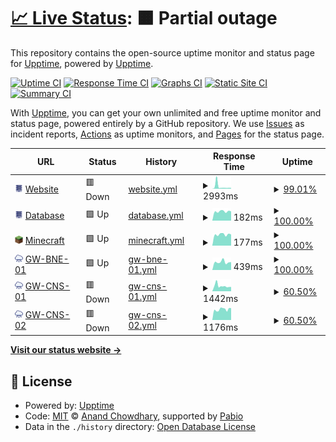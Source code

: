 # [📈 Live Status](https://status.stemmechanics.com.au): <!--live status--> **🟧 Partial outage**

This repository contains the open-source uptime monitor and status page for [Upptime](https://upptime.js.org), powered by [Upptime](https://github.com/upptime/upptime).

[![Uptime CI](https://github.com/stemmechanics/upptime/workflows/Uptime%20CI/badge.svg)](https://github.com/stemmechanics/upptime/actions?query=workflow%3A%22Uptime+CI%22)
[![Response Time CI](https://github.com/stemmechanics/upptime/workflows/Response%20Time%20CI/badge.svg)](https://github.com/stemmechanics/upptime/actions?query=workflow%3A%22Response+Time+CI%22)
[![Graphs CI](https://github.com/stemmechanics/upptime/workflows/Graphs%20CI/badge.svg)](https://github.com/stemmechanics/upptime/actions?query=workflow%3A%22Graphs+CI%22)
[![Static Site CI](https://github.com/stemmechanics/upptime/workflows/Static%20Site%20CI/badge.svg)](https://github.com/stemmechanics/upptime/actions?query=workflow%3A%22Static+Site+CI%22)
[![Summary CI](https://github.com/stemmechanics/upptime/workflows/Summary%20CI/badge.svg)](https://github.com/stemmechanics/upptime/actions?query=workflow%3A%22Summary+CI%22)

With [Upptime](https://upptime.js.org), you can get your own unlimited and free uptime monitor and status page, powered entirely by a GitHub repository. We use [Issues](https://github.com/upptime/upptime/issues) as incident reports, [Actions](https://github.com/stemmechanics/upptime/actions) as uptime monitors, and [Pages](https://status.stemmechanics.com.au) for the status page.

<!--start: status pages-->
<!-- This summary is generated by Upptime (https://github.com/upptime/upptime) -->
<!-- Do not edit this manually, your changes will be overwritten -->
<!-- prettier-ignore -->
| URL | Status | History | Response Time | Uptime |
| --- | ------ | ------- | ------------- | ------ |
| <img alt="" src="https://raw.githubusercontent.com/STEMMechanics/upptime/master/static/server.png" height="13"> [Website](https://www.stemmechanics.com.au) | 🟥 Down | [website.yml](https://github.com/STEMMechanics/upptime/commits/HEAD/history/website.yml) | <details><summary><img alt="Response time graph" src="./graphs/website/response-time-week.png" height="20"> 2993ms</summary><br><a href="https://status.stemmechanics.com.au/history/website"><img alt="Response time 1442" src="https://img.shields.io/endpoint?url=https%3A%2F%2Fraw.githubusercontent.com%2FSTEMMechanics%2Fupptime%2FHEAD%2Fapi%2Fwebsite%2Fresponse-time.json"></a><br><a href="https://status.stemmechanics.com.au/history/website"><img alt="24-hour response time 828" src="https://img.shields.io/endpoint?url=https%3A%2F%2Fraw.githubusercontent.com%2FSTEMMechanics%2Fupptime%2FHEAD%2Fapi%2Fwebsite%2Fresponse-time-day.json"></a><br><a href="https://status.stemmechanics.com.au/history/website"><img alt="7-day response time 2993" src="https://img.shields.io/endpoint?url=https%3A%2F%2Fraw.githubusercontent.com%2FSTEMMechanics%2Fupptime%2FHEAD%2Fapi%2Fwebsite%2Fresponse-time-week.json"></a><br><a href="https://status.stemmechanics.com.au/history/website"><img alt="30-day response time 1698" src="https://img.shields.io/endpoint?url=https%3A%2F%2Fraw.githubusercontent.com%2FSTEMMechanics%2Fupptime%2FHEAD%2Fapi%2Fwebsite%2Fresponse-time-month.json"></a><br><a href="https://status.stemmechanics.com.au/history/website"><img alt="1-year response time 1442" src="https://img.shields.io/endpoint?url=https%3A%2F%2Fraw.githubusercontent.com%2FSTEMMechanics%2Fupptime%2FHEAD%2Fapi%2Fwebsite%2Fresponse-time-year.json"></a></details> | <details><summary><a href="https://status.stemmechanics.com.au/history/website">99.01%</a></summary><a href="https://status.stemmechanics.com.au/history/website"><img alt="All-time uptime 99.38%" src="https://img.shields.io/endpoint?url=https%3A%2F%2Fraw.githubusercontent.com%2FSTEMMechanics%2Fupptime%2FHEAD%2Fapi%2Fwebsite%2Fuptime.json"></a><br><a href="https://status.stemmechanics.com.au/history/website"><img alt="24-hour uptime 99.99%" src="https://img.shields.io/endpoint?url=https%3A%2F%2Fraw.githubusercontent.com%2FSTEMMechanics%2Fupptime%2FHEAD%2Fapi%2Fwebsite%2Fuptime-day.json"></a><br><a href="https://status.stemmechanics.com.au/history/website"><img alt="7-day uptime 99.01%" src="https://img.shields.io/endpoint?url=https%3A%2F%2Fraw.githubusercontent.com%2FSTEMMechanics%2Fupptime%2FHEAD%2Fapi%2Fwebsite%2Fuptime-week.json"></a><br><a href="https://status.stemmechanics.com.au/history/website"><img alt="30-day uptime 99.77%" src="https://img.shields.io/endpoint?url=https%3A%2F%2Fraw.githubusercontent.com%2FSTEMMechanics%2Fupptime%2FHEAD%2Fapi%2Fwebsite%2Fuptime-month.json"></a><br><a href="https://status.stemmechanics.com.au/history/website"><img alt="1-year uptime 99.38%" src="https://img.shields.io/endpoint?url=https%3A%2F%2Fraw.githubusercontent.com%2FSTEMMechanics%2Fupptime%2FHEAD%2Fapi%2Fwebsite%2Fuptime-year.json"></a></details>
| <img alt="" src="https://raw.githubusercontent.com/STEMMechanics/upptime/master/static/server.png" height="13"> [Database](db.stemmechanics.com.au) | 🟩 Up | [database.yml](https://github.com/STEMMechanics/upptime/commits/HEAD/history/database.yml) | <details><summary><img alt="Response time graph" src="./graphs/database/response-time-week.png" height="20"> 182ms</summary><br><a href="https://status.stemmechanics.com.au/history/database"><img alt="Response time 186" src="https://img.shields.io/endpoint?url=https%3A%2F%2Fraw.githubusercontent.com%2FSTEMMechanics%2Fupptime%2FHEAD%2Fapi%2Fdatabase%2Fresponse-time.json"></a><br><a href="https://status.stemmechanics.com.au/history/database"><img alt="24-hour response time 184" src="https://img.shields.io/endpoint?url=https%3A%2F%2Fraw.githubusercontent.com%2FSTEMMechanics%2Fupptime%2FHEAD%2Fapi%2Fdatabase%2Fresponse-time-day.json"></a><br><a href="https://status.stemmechanics.com.au/history/database"><img alt="7-day response time 182" src="https://img.shields.io/endpoint?url=https%3A%2F%2Fraw.githubusercontent.com%2FSTEMMechanics%2Fupptime%2FHEAD%2Fapi%2Fdatabase%2Fresponse-time-week.json"></a><br><a href="https://status.stemmechanics.com.au/history/database"><img alt="30-day response time 179" src="https://img.shields.io/endpoint?url=https%3A%2F%2Fraw.githubusercontent.com%2FSTEMMechanics%2Fupptime%2FHEAD%2Fapi%2Fdatabase%2Fresponse-time-month.json"></a><br><a href="https://status.stemmechanics.com.au/history/database"><img alt="1-year response time 186" src="https://img.shields.io/endpoint?url=https%3A%2F%2Fraw.githubusercontent.com%2FSTEMMechanics%2Fupptime%2FHEAD%2Fapi%2Fdatabase%2Fresponse-time-year.json"></a></details> | <details><summary><a href="https://status.stemmechanics.com.au/history/database">100.00%</a></summary><a href="https://status.stemmechanics.com.au/history/database"><img alt="All-time uptime 99.98%" src="https://img.shields.io/endpoint?url=https%3A%2F%2Fraw.githubusercontent.com%2FSTEMMechanics%2Fupptime%2FHEAD%2Fapi%2Fdatabase%2Fuptime.json"></a><br><a href="https://status.stemmechanics.com.au/history/database"><img alt="24-hour uptime 100.00%" src="https://img.shields.io/endpoint?url=https%3A%2F%2Fraw.githubusercontent.com%2FSTEMMechanics%2Fupptime%2FHEAD%2Fapi%2Fdatabase%2Fuptime-day.json"></a><br><a href="https://status.stemmechanics.com.au/history/database"><img alt="7-day uptime 100.00%" src="https://img.shields.io/endpoint?url=https%3A%2F%2Fraw.githubusercontent.com%2FSTEMMechanics%2Fupptime%2FHEAD%2Fapi%2Fdatabase%2Fuptime-week.json"></a><br><a href="https://status.stemmechanics.com.au/history/database"><img alt="30-day uptime 100.00%" src="https://img.shields.io/endpoint?url=https%3A%2F%2Fraw.githubusercontent.com%2FSTEMMechanics%2Fupptime%2FHEAD%2Fapi%2Fdatabase%2Fuptime-month.json"></a><br><a href="https://status.stemmechanics.com.au/history/database"><img alt="1-year uptime 99.98%" src="https://img.shields.io/endpoint?url=https%3A%2F%2Fraw.githubusercontent.com%2FSTEMMechanics%2Fupptime%2FHEAD%2Fapi%2Fdatabase%2Fuptime-year.json"></a></details>
| <img alt="" src="https://raw.githubusercontent.com/STEMMechanics/upptime/master/static/minecraft.png" height="13"> [Minecraft](minecraft.stemmechanics.com.au) | 🟩 Up | [minecraft.yml](https://github.com/STEMMechanics/upptime/commits/HEAD/history/minecraft.yml) | <details><summary><img alt="Response time graph" src="./graphs/minecraft/response-time-week.png" height="20"> 177ms</summary><br><a href="https://status.stemmechanics.com.au/history/minecraft"><img alt="Response time 180" src="https://img.shields.io/endpoint?url=https%3A%2F%2Fraw.githubusercontent.com%2FSTEMMechanics%2Fupptime%2FHEAD%2Fapi%2Fminecraft%2Fresponse-time.json"></a><br><a href="https://status.stemmechanics.com.au/history/minecraft"><img alt="24-hour response time 177" src="https://img.shields.io/endpoint?url=https%3A%2F%2Fraw.githubusercontent.com%2FSTEMMechanics%2Fupptime%2FHEAD%2Fapi%2Fminecraft%2Fresponse-time-day.json"></a><br><a href="https://status.stemmechanics.com.au/history/minecraft"><img alt="7-day response time 177" src="https://img.shields.io/endpoint?url=https%3A%2F%2Fraw.githubusercontent.com%2FSTEMMechanics%2Fupptime%2FHEAD%2Fapi%2Fminecraft%2Fresponse-time-week.json"></a><br><a href="https://status.stemmechanics.com.au/history/minecraft"><img alt="30-day response time 174" src="https://img.shields.io/endpoint?url=https%3A%2F%2Fraw.githubusercontent.com%2FSTEMMechanics%2Fupptime%2FHEAD%2Fapi%2Fminecraft%2Fresponse-time-month.json"></a><br><a href="https://status.stemmechanics.com.au/history/minecraft"><img alt="1-year response time 180" src="https://img.shields.io/endpoint?url=https%3A%2F%2Fraw.githubusercontent.com%2FSTEMMechanics%2Fupptime%2FHEAD%2Fapi%2Fminecraft%2Fresponse-time-year.json"></a></details> | <details><summary><a href="https://status.stemmechanics.com.au/history/minecraft">100.00%</a></summary><a href="https://status.stemmechanics.com.au/history/minecraft"><img alt="All-time uptime 99.77%" src="https://img.shields.io/endpoint?url=https%3A%2F%2Fraw.githubusercontent.com%2FSTEMMechanics%2Fupptime%2FHEAD%2Fapi%2Fminecraft%2Fuptime.json"></a><br><a href="https://status.stemmechanics.com.au/history/minecraft"><img alt="24-hour uptime 100.00%" src="https://img.shields.io/endpoint?url=https%3A%2F%2Fraw.githubusercontent.com%2FSTEMMechanics%2Fupptime%2FHEAD%2Fapi%2Fminecraft%2Fuptime-day.json"></a><br><a href="https://status.stemmechanics.com.au/history/minecraft"><img alt="7-day uptime 100.00%" src="https://img.shields.io/endpoint?url=https%3A%2F%2Fraw.githubusercontent.com%2FSTEMMechanics%2Fupptime%2FHEAD%2Fapi%2Fminecraft%2Fuptime-week.json"></a><br><a href="https://status.stemmechanics.com.au/history/minecraft"><img alt="30-day uptime 100.00%" src="https://img.shields.io/endpoint?url=https%3A%2F%2Fraw.githubusercontent.com%2FSTEMMechanics%2Fupptime%2FHEAD%2Fapi%2Fminecraft%2Fuptime-month.json"></a><br><a href="https://status.stemmechanics.com.au/history/minecraft"><img alt="1-year uptime 99.77%" src="https://img.shields.io/endpoint?url=https%3A%2F%2Fraw.githubusercontent.com%2FSTEMMechanics%2Fupptime%2FHEAD%2Fapi%2Fminecraft%2Fuptime-year.json"></a></details>
| <img alt="" src="https://raw.githubusercontent.com/STEMMechanics/upptime/master/static/cloud.png" height="13"> [GW-BNE-01](http://gw-bne-01.stemmechanics.com.au) | 🟩 Up | [gw-bne-01.yml](https://github.com/STEMMechanics/upptime/commits/HEAD/history/gw-bne-01.yml) | <details><summary><img alt="Response time graph" src="./graphs/gw-bne-01/response-time-week.png" height="20"> 439ms</summary><br><a href="https://status.stemmechanics.com.au/history/gw-bne-01"><img alt="Response time 468" src="https://img.shields.io/endpoint?url=https%3A%2F%2Fraw.githubusercontent.com%2FSTEMMechanics%2Fupptime%2FHEAD%2Fapi%2Fgw-bne-01%2Fresponse-time.json"></a><br><a href="https://status.stemmechanics.com.au/history/gw-bne-01"><img alt="24-hour response time 434" src="https://img.shields.io/endpoint?url=https%3A%2F%2Fraw.githubusercontent.com%2FSTEMMechanics%2Fupptime%2FHEAD%2Fapi%2Fgw-bne-01%2Fresponse-time-day.json"></a><br><a href="https://status.stemmechanics.com.au/history/gw-bne-01"><img alt="7-day response time 439" src="https://img.shields.io/endpoint?url=https%3A%2F%2Fraw.githubusercontent.com%2FSTEMMechanics%2Fupptime%2FHEAD%2Fapi%2Fgw-bne-01%2Fresponse-time-week.json"></a><br><a href="https://status.stemmechanics.com.au/history/gw-bne-01"><img alt="30-day response time 454" src="https://img.shields.io/endpoint?url=https%3A%2F%2Fraw.githubusercontent.com%2FSTEMMechanics%2Fupptime%2FHEAD%2Fapi%2Fgw-bne-01%2Fresponse-time-month.json"></a><br><a href="https://status.stemmechanics.com.au/history/gw-bne-01"><img alt="1-year response time 468" src="https://img.shields.io/endpoint?url=https%3A%2F%2Fraw.githubusercontent.com%2FSTEMMechanics%2Fupptime%2FHEAD%2Fapi%2Fgw-bne-01%2Fresponse-time-year.json"></a></details> | <details><summary><a href="https://status.stemmechanics.com.au/history/gw-bne-01">100.00%</a></summary><a href="https://status.stemmechanics.com.au/history/gw-bne-01"><img alt="All-time uptime 99.99%" src="https://img.shields.io/endpoint?url=https%3A%2F%2Fraw.githubusercontent.com%2FSTEMMechanics%2Fupptime%2FHEAD%2Fapi%2Fgw-bne-01%2Fuptime.json"></a><br><a href="https://status.stemmechanics.com.au/history/gw-bne-01"><img alt="24-hour uptime 100.00%" src="https://img.shields.io/endpoint?url=https%3A%2F%2Fraw.githubusercontent.com%2FSTEMMechanics%2Fupptime%2FHEAD%2Fapi%2Fgw-bne-01%2Fuptime-day.json"></a><br><a href="https://status.stemmechanics.com.au/history/gw-bne-01"><img alt="7-day uptime 100.00%" src="https://img.shields.io/endpoint?url=https%3A%2F%2Fraw.githubusercontent.com%2FSTEMMechanics%2Fupptime%2FHEAD%2Fapi%2Fgw-bne-01%2Fuptime-week.json"></a><br><a href="https://status.stemmechanics.com.au/history/gw-bne-01"><img alt="30-day uptime 100.00%" src="https://img.shields.io/endpoint?url=https%3A%2F%2Fraw.githubusercontent.com%2FSTEMMechanics%2Fupptime%2FHEAD%2Fapi%2Fgw-bne-01%2Fuptime-month.json"></a><br><a href="https://status.stemmechanics.com.au/history/gw-bne-01"><img alt="1-year uptime 99.99%" src="https://img.shields.io/endpoint?url=https%3A%2F%2Fraw.githubusercontent.com%2FSTEMMechanics%2Fupptime%2FHEAD%2Fapi%2Fgw-bne-01%2Fuptime-year.json"></a></details>
| <img alt="" src="https://raw.githubusercontent.com/STEMMechanics/upptime/master/static/cloud.png" height="13"> [GW-CNS-01](http://gw-cns-01.stemmechanics.com.au) | 🟥 Down | [gw-cns-01.yml](https://github.com/STEMMechanics/upptime/commits/HEAD/history/gw-cns-01.yml) | <details><summary><img alt="Response time graph" src="./graphs/gw-cns-01/response-time-week.png" height="20"> 1442ms</summary><br><a href="https://status.stemmechanics.com.au/history/gw-cns-01"><img alt="Response time 1240" src="https://img.shields.io/endpoint?url=https%3A%2F%2Fraw.githubusercontent.com%2FSTEMMechanics%2Fupptime%2FHEAD%2Fapi%2Fgw-cns-01%2Fresponse-time.json"></a><br><a href="https://status.stemmechanics.com.au/history/gw-cns-01"><img alt="24-hour response time 1184" src="https://img.shields.io/endpoint?url=https%3A%2F%2Fraw.githubusercontent.com%2FSTEMMechanics%2Fupptime%2FHEAD%2Fapi%2Fgw-cns-01%2Fresponse-time-day.json"></a><br><a href="https://status.stemmechanics.com.au/history/gw-cns-01"><img alt="7-day response time 1442" src="https://img.shields.io/endpoint?url=https%3A%2F%2Fraw.githubusercontent.com%2FSTEMMechanics%2Fupptime%2FHEAD%2Fapi%2Fgw-cns-01%2Fresponse-time-week.json"></a><br><a href="https://status.stemmechanics.com.au/history/gw-cns-01"><img alt="30-day response time 1282" src="https://img.shields.io/endpoint?url=https%3A%2F%2Fraw.githubusercontent.com%2FSTEMMechanics%2Fupptime%2FHEAD%2Fapi%2Fgw-cns-01%2Fresponse-time-month.json"></a><br><a href="https://status.stemmechanics.com.au/history/gw-cns-01"><img alt="1-year response time 1240" src="https://img.shields.io/endpoint?url=https%3A%2F%2Fraw.githubusercontent.com%2FSTEMMechanics%2Fupptime%2FHEAD%2Fapi%2Fgw-cns-01%2Fresponse-time-year.json"></a></details> | <details><summary><a href="https://status.stemmechanics.com.au/history/gw-cns-01">60.50%</a></summary><a href="https://status.stemmechanics.com.au/history/gw-cns-01"><img alt="All-time uptime 97.49%" src="https://img.shields.io/endpoint?url=https%3A%2F%2Fraw.githubusercontent.com%2FSTEMMechanics%2Fupptime%2FHEAD%2Fapi%2Fgw-cns-01%2Fuptime.json"></a><br><a href="https://status.stemmechanics.com.au/history/gw-cns-01"><img alt="24-hour uptime 0.00%" src="https://img.shields.io/endpoint?url=https%3A%2F%2Fraw.githubusercontent.com%2FSTEMMechanics%2Fupptime%2FHEAD%2Fapi%2Fgw-cns-01%2Fuptime-day.json"></a><br><a href="https://status.stemmechanics.com.au/history/gw-cns-01"><img alt="7-day uptime 60.50%" src="https://img.shields.io/endpoint?url=https%3A%2F%2Fraw.githubusercontent.com%2FSTEMMechanics%2Fupptime%2FHEAD%2Fapi%2Fgw-cns-01%2Fuptime-week.json"></a><br><a href="https://status.stemmechanics.com.au/history/gw-cns-01"><img alt="30-day uptime 90.91%" src="https://img.shields.io/endpoint?url=https%3A%2F%2Fraw.githubusercontent.com%2FSTEMMechanics%2Fupptime%2FHEAD%2Fapi%2Fgw-cns-01%2Fuptime-month.json"></a><br><a href="https://status.stemmechanics.com.au/history/gw-cns-01"><img alt="1-year uptime 97.49%" src="https://img.shields.io/endpoint?url=https%3A%2F%2Fraw.githubusercontent.com%2FSTEMMechanics%2Fupptime%2FHEAD%2Fapi%2Fgw-cns-01%2Fuptime-year.json"></a></details>
| <img alt="" src="https://raw.githubusercontent.com/STEMMechanics/upptime/master/static/cloud.png" height="13"> [GW-CNS-02](http://gw-cns-02.stemmechanics.com.au) | 🟥 Down | [gw-cns-02.yml](https://github.com/STEMMechanics/upptime/commits/HEAD/history/gw-cns-02.yml) | <details><summary><img alt="Response time graph" src="./graphs/gw-cns-02/response-time-week.png" height="20"> 1176ms</summary><br><a href="https://status.stemmechanics.com.au/history/gw-cns-02"><img alt="Response time 1205" src="https://img.shields.io/endpoint?url=https%3A%2F%2Fraw.githubusercontent.com%2FSTEMMechanics%2Fupptime%2FHEAD%2Fapi%2Fgw-cns-02%2Fresponse-time.json"></a><br><a href="https://status.stemmechanics.com.au/history/gw-cns-02"><img alt="24-hour response time 1316" src="https://img.shields.io/endpoint?url=https%3A%2F%2Fraw.githubusercontent.com%2FSTEMMechanics%2Fupptime%2FHEAD%2Fapi%2Fgw-cns-02%2Fresponse-time-day.json"></a><br><a href="https://status.stemmechanics.com.au/history/gw-cns-02"><img alt="7-day response time 1176" src="https://img.shields.io/endpoint?url=https%3A%2F%2Fraw.githubusercontent.com%2FSTEMMechanics%2Fupptime%2FHEAD%2Fapi%2Fgw-cns-02%2Fresponse-time-week.json"></a><br><a href="https://status.stemmechanics.com.au/history/gw-cns-02"><img alt="30-day response time 1190" src="https://img.shields.io/endpoint?url=https%3A%2F%2Fraw.githubusercontent.com%2FSTEMMechanics%2Fupptime%2FHEAD%2Fapi%2Fgw-cns-02%2Fresponse-time-month.json"></a><br><a href="https://status.stemmechanics.com.au/history/gw-cns-02"><img alt="1-year response time 1205" src="https://img.shields.io/endpoint?url=https%3A%2F%2Fraw.githubusercontent.com%2FSTEMMechanics%2Fupptime%2FHEAD%2Fapi%2Fgw-cns-02%2Fresponse-time-year.json"></a></details> | <details><summary><a href="https://status.stemmechanics.com.au/history/gw-cns-02">60.50%</a></summary><a href="https://status.stemmechanics.com.au/history/gw-cns-02"><img alt="All-time uptime 97.50%" src="https://img.shields.io/endpoint?url=https%3A%2F%2Fraw.githubusercontent.com%2FSTEMMechanics%2Fupptime%2FHEAD%2Fapi%2Fgw-cns-02%2Fuptime.json"></a><br><a href="https://status.stemmechanics.com.au/history/gw-cns-02"><img alt="24-hour uptime 0.00%" src="https://img.shields.io/endpoint?url=https%3A%2F%2Fraw.githubusercontent.com%2FSTEMMechanics%2Fupptime%2FHEAD%2Fapi%2Fgw-cns-02%2Fuptime-day.json"></a><br><a href="https://status.stemmechanics.com.au/history/gw-cns-02"><img alt="7-day uptime 60.50%" src="https://img.shields.io/endpoint?url=https%3A%2F%2Fraw.githubusercontent.com%2FSTEMMechanics%2Fupptime%2FHEAD%2Fapi%2Fgw-cns-02%2Fuptime-week.json"></a><br><a href="https://status.stemmechanics.com.au/history/gw-cns-02"><img alt="30-day uptime 90.91%" src="https://img.shields.io/endpoint?url=https%3A%2F%2Fraw.githubusercontent.com%2FSTEMMechanics%2Fupptime%2FHEAD%2Fapi%2Fgw-cns-02%2Fuptime-month.json"></a><br><a href="https://status.stemmechanics.com.au/history/gw-cns-02"><img alt="1-year uptime 97.50%" src="https://img.shields.io/endpoint?url=https%3A%2F%2Fraw.githubusercontent.com%2FSTEMMechanics%2Fupptime%2FHEAD%2Fapi%2Fgw-cns-02%2Fuptime-year.json"></a></details>

<!--end: status pages-->

[**Visit our status website →**](https://status.stemmechanics.com.au)

## 📄 License

- Powered by: [Upptime](https://github.com/upptime/upptime)
- Code: [MIT](./LICENSE) © [Anand Chowdhary](https://anandchowdhary.com), supported by [Pabio](https://pabio.com)
- Data in the `./history` directory: [Open Database License](https://opendatacommons.org/licenses/odbl/1-0/)
